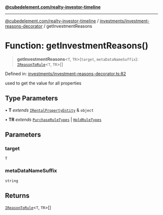 [**@cubedelement.com/realty-investor-timeline**](../../../index.md)

---

[@cubedelement.com/realty-investor-timeline](../../../modules.md) / [investments/investment-reasons-decorator](../index.md) / getInvestmentReasons

# Function: getInvestmentReasons()

> **getInvestmentReasons**\<`T`, `TR`\>(`target`, `metaDataNameSuffix`): [`IReasonToRule`](../../reason-to-rule/interfaces/IReasonToRule.md)\<`T`, `TR`\>[]

Defined in: [investments/investment-reasons-decorator.ts:82](https://github.com/kvernon/realty-investor-timeline/blob/d14161e46dc540b751017ae4b2cfca53cbab658c/src/investments/investment-reasons-decorator.ts#L82)

used to get the value for all properties

## Type Parameters

• **T** _extends_ [`IRentalPropertyEntity`](../../../properties/i-rental-property-entity/interfaces/IRentalPropertyEntity.md) & `object`

• **TR** _extends_ [`PurchaseRuleTypes`](../../../rules/purchase-rule-types/enumerations/PurchaseRuleTypes.md) \| [`HoldRuleTypes`](../../../rules/hold-rule-types/enumerations/HoldRuleTypes.md)

## Parameters

### target

`T`

### metaDataNameSuffix

`string`

## Returns

[`IReasonToRule`](../../reason-to-rule/interfaces/IReasonToRule.md)\<`T`, `TR`\>[]

